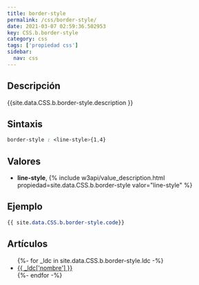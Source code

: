 ```yaml
---
title: border-style
permalink: /css/border-style/
date: 2021-03-07 02:59:36.502953
key: CSS.b.border-style
category: css
tags: ['propiedad css']
sidebar: 
  nav: css
---
```


## Descripción
{{site.data.CSS.b.border-style.description }}

## Sintaxis
~~~css
border-style : <line-style>{1,4}
~~~

## Valores
* **line-style**,  {% include w3api/value_description.html propiedad=site.data.CSS.b.border-style valor="line-style" %}

## Ejemplo
~~~css
{{ site.data.CSS.b.border-style.code}}
~~~

## Artículos
<ul>
{%- for _ldc in site.data.CSS.b.border-style.ldc -%}
   <li>
       <a href="{{_ldc['url'] }}">{{ _ldc['nombre'] }}</a>
   </li>
{%- endfor -%}
</ul>
